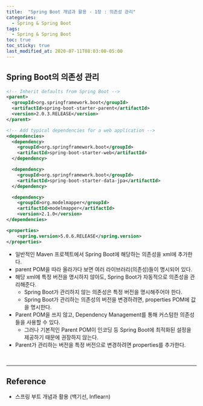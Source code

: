 ```yaml
---
title:  "Spring Boot 개념과 활용 - 1장 : 의존성 관리"
categories:
  - Spring & Spring Boot
tags:
  - Spring & Spring Boot
toc: true
toc_sticky: true
last_modified_at: 2020-07-11T08:03:00-05:00
---
```


## Spring Boot의 의존성 관리

```xml
<!-- Inherit defaults from Spring Boot -->
<parent>
  <groupId>org.springframework.boot</groupId>
  <artifactId>spring-boot-starter-parent</artifactId>
  <version>2.0.3.RELEASE</version>
</parent>

<!-- Add typical dependencies for a web application -->
<dependencies>
  <dependency>
    <groupId>org.springframework.boot</groupId>
    <artifactId>spring-boot-starter-web</artifactId>
  </dependency>

  <dependency>
    <groupId>org.springframework.boot</groupId>
    <artifactId>spring-boot-starter-data-jpa</artifactId>
  </dependency>

  <dependency>
    <groupId>org.modelmapper</groupId>
    <artifactId>modelmapper</artifactId>
    <version>2.1.0</version>
</dependencies>

<properties>
    <spring.version>5.0.6.RELEASE</spring.version>
</properties>
```

* 일반적인 Maven 프로젝트에서 Spring Boot에 해당하는 의존성을 xml에 추가한다.
* parent POM을 따라 올라가다 보면 여러 라이브러리(의존성)들이 명시되어 있다.
* 해당 xml에 특정 버전을 명시하지 않아도, Spring Boot가 자동적으로 의존성을 관리해준다.
  * Spring Boot가 관리하지 않는 의존성은 특정 버전을 명시해주어야 한다.
  * Spring Boot가 관리하는 의존성의 버전을 변경하려면, properties POM에 값을 명시한다.
* Parent POM을 쓰지 않고, Dependency Management를 통해 커스텀한 의존성들을 사용할 수 있다.
  * 그러나 기본적인 Parent POM이 인코딩 등 Spring Boot에 최적화된 설정을 제공하기 때문에 권장하지 않는다.
* Parent가 관리하는 버전을 특정 버전으로 변경하려면 properties를 추가한다.

<br>

---

## Reference

* 스프링 부트 개념과 활용 (백기선, Inflearn)
